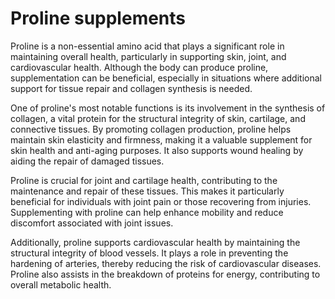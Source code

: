  <!--
source: gpt-40
tags: supplements
-->

# Proline supplements

Proline is a non-essential amino acid that plays a significant role in maintaining overall health, particularly in supporting skin, joint, and cardiovascular health. Although the body can produce proline, supplementation can be beneficial, especially in situations where additional support for tissue repair and collagen synthesis is needed.

One of proline's most notable functions is its involvement in the synthesis of collagen, a vital protein for the structural integrity of skin, cartilage, and connective tissues. By promoting collagen production, proline helps maintain skin elasticity and firmness, making it a valuable supplement for skin health and anti-aging purposes. It also supports wound healing by aiding the repair of damaged tissues.

Proline is crucial for joint and cartilage health, contributing to the maintenance and repair of these tissues. This makes it particularly beneficial for individuals with joint pain or those recovering from injuries. Supplementing with proline can help enhance mobility and reduce discomfort associated with joint issues.

Additionally, proline supports cardiovascular health by maintaining the structural integrity of blood vessels. It plays a role in preventing the hardening of arteries, thereby reducing the risk of cardiovascular diseases. Proline also assists in the breakdown of proteins for energy, contributing to overall metabolic health.
